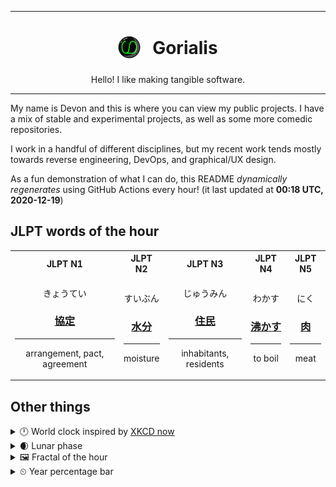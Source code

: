 ***

<h1 align="center">
<sub>
    <img src="readme/resources/avatar.png" height="36">
</sub>
&nbsp;
Gorialis
</h1>
<p align="center">
Hello! I like making tangible software.
</p>

***

My name is Devon and this is where you can view my public projects. I have a mix of stable and experimental projects, as well as some more comedic repositories.

I work in a handful of different disciplines, but my recent work tends mostly towards reverse engineering, DevOps, and graphical/UX design.

As a fun demonstration of what I can do, this README *dynamically regenerates* using GitHub Actions every hour! (it last updated at **00:18 UTC, 2020-12-19**)

<h2>JLPT words of the hour</h2>
<table>
    <tr>
        <th>JLPT N1</th>
        <th>JLPT N2</th>
        <th>JLPT N3</th>
        <th>JLPT N4</th>
        <th>JLPT N5</th>
    </tr>
    <tr>
        <td>
            <p align="center">きょうてい</p>
            <h3 align="center"><b><a href="https://jisho.org/search/%E5%8D%94%E5%AE%9A">協定</a></b></h3>
            <hr>
            <p align="center">arrangement,<wbr> pact,<wbr> agreement</p>
        </td>
        <td>
            <p align="center">すいぶん</p>
            <h3 align="center"><b><a href="https://jisho.org/search/%E6%B0%B4%E5%88%86">水分</a></b></h3>
            <hr>
            <p align="center">moisture</p>
        </td>
        <td>
            <p align="center">じゅうみん</p>
            <h3 align="center"><b><a href="https://jisho.org/search/%E4%BD%8F%E6%B0%91">住民</a></b></h3>
            <hr>
            <p align="center">inhabitants,<wbr> residents</p>
        </td>
        <td>
            <p align="center">わかす</p>
            <h3 align="center"><b><a href="https://jisho.org/search/%E6%B2%B8%E3%81%8B%E3%81%99">沸かす</a></b></h3>
            <hr>
            <p align="center">to boil</p>
        </td>
        <td>
            <p align="center">にく</p>
            <h3 align="center"><b><a href="https://jisho.org/search/%E8%82%89">肉</a></b></h3>
            <hr>
            <p align="center">meat</p>
        </td>
    </tr>
</table>

<h2>Other things</h2>
<details>
<summary>🕛  World clock inspired by <a href="https://xkcd.com/now">XKCD now</a></summary>

> <img src="generated/now.png" width="512">

</details>
<details>
<summary>🌒 Lunar phase</summary>

The moon is approximately 16.72% through its phase (Waxing Crescent).

</details>
<details>
<summary>&#x1f5bc; Fractal of the hour</summary>

> <img src="generated/fractal.png" width="512">

</details>
<details>
<summary>&#x23f2; Year percentage bar</summary>
<pre><code>2020 [███████████████████▁] 96.45%</code></pre>
</details>
